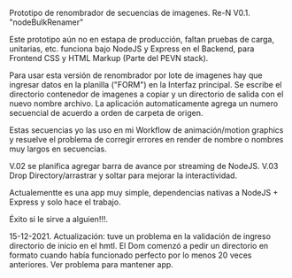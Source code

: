 Prototipo de renombrador de secuencias de imagenes. Re-N V0.1. "nodeBulkRenamer"


Este prototipo aún no en estapa de producción, faltan pruebas de carga, unitarias, etc. funciona bajo NodeJS y Express en el Backend, para Frontend CSS y HTML Markup (Parte del PEVN stack). 

Para usar esta versión de renombrador por lote de imagenes hay que ingresar datos en la planilla ("FORM") en la Interfaz principal. Se escribe el directorio contenedor de imagenes a copiar y un directorio de salida con el nuevo nombre archivo. La aplicación automaticamente agrega un numero secuencial de acuerdo a orden de carpeta de origen.

Estas secuencias yo las uso en mi Workflow de animación/motion graphics y resuelve el problema de corregir errores en render de nombre o nombres muy largos en secuencias. 

V.02 se planifica agregar barra de avance por streaming de NodeJS.
V.03 Drop Directory/arrastrar y soltar para mejorar la interactividad.

Actualementte es una app muy simple, dependencias nativas a NodeJS + Express y solo hace el trabajo.

Éxito si le sirve a alguien!!!.

15-12-2021. Actualización: tuve un problema en la validación de ingreso directorio de inicio en el hmtl. El Dom comenzó a pedir un directorio en formato cuando había funcionado perfecto por lo menos 20 veces anteriores. Ver problema para mantener app.

